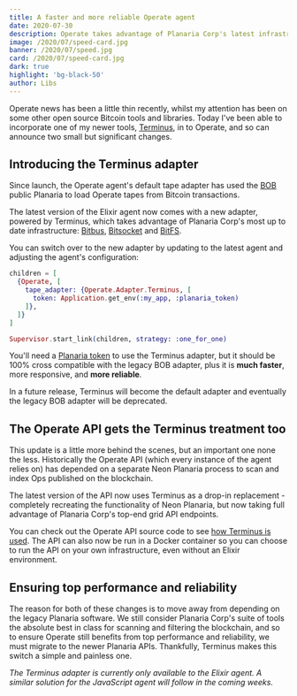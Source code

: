 ```yaml
---
title: A faster and more reliable Operate agent
date: 2020-07-30
description: Operate takes advantage of Planaria Corp's latest infrastructure to ensure top performance.
image: /2020/07/speed-card.jpg
banner: /2020/07/speed.jpg
card: /2020/07/speed-card.jpg
dark: true
highlight: 'bg-black-50'
author: Libs
---
```


Operate news has been a little thin recently, whilst my attention has been on some other open source Bitcoin tools and libraries. Today I've been able to incorporate one of my newer tools, [Terminus](https://hexdocs.pm/terminus), in to Operate, and so can announce two small but significant changes.

## Introducing the Terminus adapter

Since launch, the Operate agent's default tape adapter has used the [BOB](https://bob.planaria.network/) public Planaria to load Operate tapes from Bitcoin transactions.

The latest version of the Elixir agent now comes with a new adapter, powered by Terminus, which takes advantage of Planaria Corp's most up to date infrastructure: [Bitbus](https://bitbus.network/), [Bitsocket](http://bitsocket.network/) and [BitFS](https://bitfs.network/).

You can switch over to the new adapter by updating to the latest agent and adjusting the agent's configuration:

```elixir
children = [
  {Operate, [
    tape_adapter: {Operate.Adapter.Terminus, [
      token: Application.get_env(:my_app, :planaria_token)
    ]},
  ]}
]

Supervisor.start_link(children, strategy: :one_for_one)
```

You'll need a [Planaria token](https://token.planaria.network/) to use the Terminus adapter, but it should be 100% cross compatible with the legacy BOB adapter, plus it is **much faster**, more responsive, and **more reliable**.

In a future release, Terminus will become the default adapter and eventually the legacy BOB adapter will be deprecated.

## The Operate API gets the Terminus treatment too

This update is a little more behind the scenes, but an important one none the less. Historically the Operate API (which every instance of the agent relies on) has depended on a separate Neon Planaria process to scan and index Ops published on the blockchain.

The latest version of the API now uses Terminus as a drop-in replacement - completely recreating the functionality of Neon Planaria, but now taking full advantage of Planaria Corp's top-end grid API endpoints.

You can check out the Operate API source code to see [how Terminus is used](https://github.com/operate-bsv/op_api/blob/master/lib/op_api/scraper.ex). The API can also now be run in a Docker container so you can choose to run the API on your own infrastructure, even without an Elixir environment.

## Ensuring top performance and reliability

The reason for both of these changes is to move away from depending on the legacy Planaria software. We still consider Planaria Corp's suite of tools the absolute best in class for scanning and filtering the blockchain, and so to ensure Operate still benefits from top performance and reliability, we must migrate to the newer Planaria APIs. Thankfully, Terminus makes this switch a simple and painless one.

*The Terminus adapter is currently only available to the Elixir agent. A similar solution for the JavaScript agent will follow in the coming weeks.*